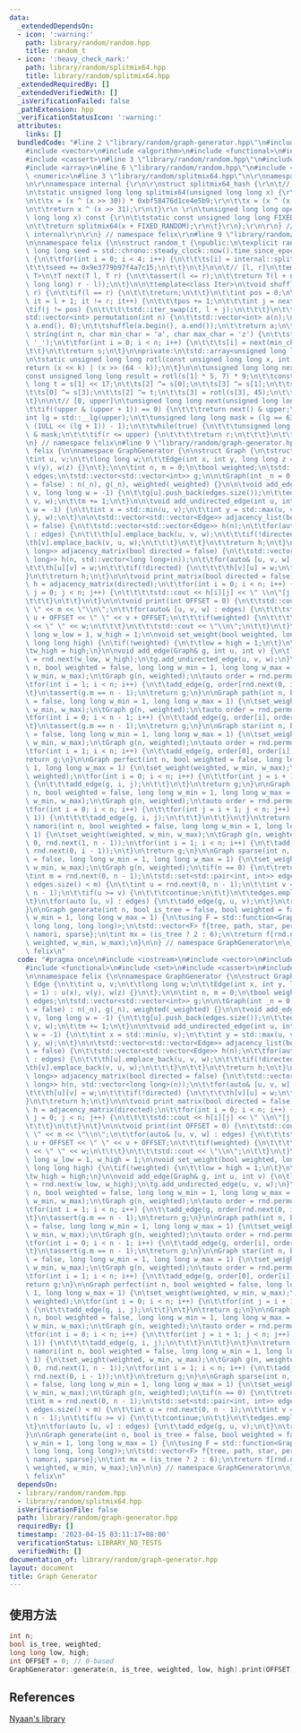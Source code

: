 ```yaml
---
data:
  _extendedDependsOn:
  - icon: ':warning:'
    path: library/random/random.hpp
    title: random_t
  - icon: ':heavy_check_mark:'
    path: library/random/splitmix64.hpp
    title: library/random/splitmix64.hpp
  _extendedRequiredBy: []
  _extendedVerifiedWith: []
  _isVerificationFailed: false
  _pathExtension: hpp
  _verificationStatusIcon: ':warning:'
  attributes:
    links: []
  bundledCode: "#line 2 \"library/random/graph-generator.hpp\"\n#include <iostream>\n\
    #include <vector>\n#include <algorithm>\n#include <functional>\n#include <set>\n\
    #include <cassert>\n#line 3 \"library/random/random.hpp\"\n#include <cstring>\n\
    #include <array>\n#line 6 \"library/random/random.hpp\"\n#include <chrono>\n#include\
    \ <numeric>\n#line 3 \"library/random/splitmix64.hpp\"\n\r\nnamespace felix {\r\
    \n\r\nnamespace internal {\r\n\r\nstruct splitmix64_hash {\r\n\t// http://xoshiro.di.unimi.it/splitmix64.c\r\
    \n\tstatic unsigned long long splitmix64(unsigned long long x) {\r\n\t\tx += 0x9e3779b97f4a7c15;\r\
    \n\t\tx = (x ^ (x >> 30)) * 0xbf58476d1ce4e5b9;\r\n\t\tx = (x ^ (x >> 27)) * 0x94d049bb133111eb;\r\
    \n\t\treturn x ^ (x >> 31);\r\n\t}\r\n \r\n\tunsigned long long operator()(unsigned\
    \ long long x) const {\r\n\t\tstatic const unsigned long long FIXED_RANDOM = std::chrono::steady_clock::now().time_since_epoch().count();\r\
    \n\t\treturn splitmix64(x + FIXED_RANDOM);\r\n\t}\r\n};\r\n\r\n} // namespace\
    \ internal\r\n\r\n} // namespace felix\r\n#line 9 \"library/random/random.hpp\"\
    \n\nnamespace felix {\n\nstruct random_t {\npublic:\n\texplicit random_t(unsigned\
    \ long long seed = std::chrono::steady_clock::now().time_since_epoch().count())\
    \ {\n\t\tfor(int i = 0; i < 4; i++) {\n\t\t\ts[i] = internal::splitmix64_hash::splitmix64(seed);\n\
    \t\t\tseed += 0x9e3779b97f4a7c15;\n\t\t}\n\t}\n\n\t// [l, r]\n\ttemplate<class\
    \ T>\n\tT next(T l, T r) {\n\t\tassert(l <= r);\n\t\treturn T(l + next((unsigned\
    \ long long) r - l));\n\t}\n\n\ttemplate<class Iter>\n\tvoid shuffle(Iter l, Iter\
    \ r) {\n\t\tif(l == r) {\n\t\t\treturn;\n\t\t}\n\t\tint pos = 0;\n\t\tfor(auto\
    \ it = l + 1; it != r; it++) {\n\t\t\tpos += 1;\n\t\t\tint j = next(pos);\n\t\t\
    \tif(j != pos) {\n\t\t\t\tstd::iter_swap(it, l + j);\n\t\t\t}\n\t\t}\n\t}\n\n\t\
    std::vector<int> permutation(int n) {\n\t\tstd::vector<int> a(n);\n\t\tstd::iota(a.begin(),\
    \ a.end(), 0);\n\t\tshuffle(a.begin(), a.end());\n\t\treturn a;\n\t}\n\n\tstd::string\
    \ string(int n, char min_char = 'a', char max_char = 'z') {\n\t\tstd::string s(n,\
    \ '_');\n\t\tfor(int i = 0; i < n; i++) {\n\t\t\ts[i] = next(min_char, max_char);\n\
    \t\t}\n\t\treturn s;\n\t}\n\nprivate:\n\tstd::array<unsigned long long, 4> s;\n\
    \n\tstatic unsigned long long rotl(const unsigned long long x, int k) {\n\t\t\
    return (x << k) | (x >> (64 - k));\n\t}\n\n\tunsigned long long next() {\n\t\t\
    const unsigned long long result = rotl(s[1] * 5, 7) * 9;\n\t\tconst unsigned long\
    \ long t = s[1] << 17;\n\t\ts[2] ^= s[0];\n\t\ts[3] ^= s[1];\n\t\ts[1] ^= s[2];\n\
    \t\ts[0] ^= s[3];\n\t\ts[2] ^= t;\n\t\ts[3] = rotl(s[3], 45);\n\t\treturn result;\n\
    \t}\n\n\t// [0, upper]\n\tunsigned long long next(unsigned long long upper) {\n\
    \t\tif((upper & (upper + 1)) == 0) {\n\t\t\treturn next() & upper;\n\t\t}\n\t\t\
    int lg = std::__lg(upper);\n\t\tunsigned long long mask = (lg == 63 ? ~0ULL :\
    \ (1ULL << (lg + 1)) - 1);\n\t\twhile(true) {\n\t\t\tunsigned long long r = next()\
    \ & mask;\n\t\t\tif(r <= upper) {\n\t\t\t\treturn r;\n\t\t\t}\n\t\t}\n\t}\n} rnd;\n\
    \n} // namespace felix\n#line 9 \"library/random/graph-generator.hpp\"\n\nnamespace\
    \ felix {\n\nnamespace GraphGenerator {\n\nstruct Graph {\n\tstruct Edge {\n\t\
    \tint u, v;\n\t\tlong long w;\n\t\tEdge(int x, int y, long long z = 1) : u(x),\
    \ v(y), w(z) {}\n\t};\n\n\tint n, m = 0;\n\tbool weighted;\n\tstd::vector<Edge>\
    \ edges;\n\tstd::vector<std::vector<int>> g;\n\n\tGraph(int _n = 0, bool _weighted\
    \ = false) : n(_n), g(_n), weighted(_weighted) {}\n\n\tvoid add_edge(int u, int\
    \ v, long long w = -1) {\n\t\tg[u].push_back(edges.size());\n\t\tedges.emplace_back(u,\
    \ v, w);\n\t\tm += 1;\n\t}\n\n\tvoid add_undirected_edge(int u, int v, long long\
    \ w = -1) {\n\t\tint x = std::min(u, v);\n\t\tint y = std::max(u, v);\n\t\tadd_edge(x,\
    \ y, w);\n\t}\n\n\tstd::vector<std::vector<Edge>> adjacency_list(bool directed\
    \ = false) {\n\t\tstd::vector<std::vector<Edge>> h(n);\n\t\tfor(auto& [u, v, w]\
    \ : edges) {\n\t\t\th[u].emplace_back(u, v, w);\n\t\t\tif(!directed) {\n\t\t\t\
    \th[v].emplace_back(v, u, w);\n\t\t\t}\n\t\t}\n\t\treturn h;\n\t}\n\n\tstd::vector<std::vector<long\
    \ long>> adjacency_matrix(bool directed = false) {\n\t\tstd::vector<std::vector<long\
    \ long>> h(n, std::vector<long long>(n));\n\t\tfor(auto& [u, v, w] : edges) {\n\
    \t\t\th[u][v] = w;\n\t\t\tif(!directed) {\n\t\t\t\th[v][u] = w;\n\t\t\t}\n\t\t\
    }\n\t\treturn h;\n\t}\n\n\tvoid print_matrix(bool directed = false) {\n\t\tauto\
    \ h = adjacency_matrix(directed);\n\t\tfor(int i = 0; i < n; i++) {\n\t\t\tfor(int\
    \ j = 0; j < n; j++) {\n\t\t\t\tstd::cout << h[i][j] << \" \\n\"[j == n - 1];\n\
    \t\t\t}\n\t\t}\n\t}\n\n\tvoid print(int OFFSET = 0) {\n\t\tstd::cout << n << \"\
    \ \" << m << \"\\n\";\n\t\tfor(auto& [u, v, w] : edges) {\n\t\t\tstd::cout <<\
    \ u + OFFSET << \" \" << v + OFFSET;\n\t\t\tif(weighted) {\n\t\t\t\tstd::cout\
    \ << \" \" << w;\n\t\t\t}\n\t\t\tstd::cout << \"\\n\";\n\t\t}\n\t}\n};\n\nlong\
    \ long w_low = 1, w_high = 1;\n\nvoid set_weight(bool weighted, long long low,\
    \ long long high) {\n\tif(!weighted) {\n\t\tlow = high = 1;\n\t}\n\tw_low = low;\n\
    \tw_high = high;\n}\n\nvoid add_edge(Graph& g, int u, int v) {\n\tlong long w\
    \ = rnd.next(w_low, w_high);\n\tg.add_undirected_edge(u, v, w);\n}\n\nGraph tree(int\
    \ n, bool weighted = false, long long w_min = 1, long long w_max = 1) {\n\tset_weight(weighted,\
    \ w_min, w_max);\n\tGraph g(n, weighted);\n\tauto order = rnd.permutation(n);\n\
    \tfor(int i = 1; i < n; i++) {\n\t\tadd_edge(g, order[rnd.next(0, i - 1)], order[i]);\n\
    \t}\n\tassert(g.m == n - 1);\n\treturn g;\n}\n\nGraph path(int n, bool weighted\
    \ = false, long long w_min = 1, long long w_max = 1) {\n\tset_weight(weighted,\
    \ w_min, w_max);\n\tGraph g(n, weighted);\n\tauto order = rnd.permutation(n);\n\
    \tfor(int i = 0; i < n - 1; i++) {\n\t\tadd_edge(g, order[i], order[i + 1]);\n\
    \t}\n\tassert(g.m == n - 1);\n\treturn g;\n}\n\nGraph star(int n, bool weighted\
    \ = false, long long w_min = 1, long long w_max = 1) {\n\tset_weight(weighted,\
    \ w_min, w_max);\n\tGraph g(n, weighted);\n\tauto order = rnd.permutation(n);\n\
    \tfor(int i = 1; i < n; i++) {\n\t\tadd_edge(g, order[0], order[i]);\n\t}\n\t\
    return g;\n}\n\nGraph perfect(int n, bool weighted = false, long long w_min =\
    \ 1, long long w_max = 1) {\n\tset_weight(weighted, w_min, w_max);\n\tGraph g(n,\
    \ weighted);\n\tfor(int i = 0; i < n; i++) {\n\t\tfor(int j = i + 1; j < n; j++)\
    \ {\n\t\t\tadd_edge(g, i, j);\n\t\t}\n\t}\n\treturn g;\n}\n\nGraph simple(int\
    \ n, bool weighted = false, long long w_min = 1, long long w_max = 1) {\n\tset_weight(weighted,\
    \ w_min, w_max);\n\tGraph g(n, weighted);\n\tauto order = rnd.permutation(n);\n\
    \tfor(int i = 0; i < n; i++) {\n\t\tfor(int j = i + 1; j < n; j++) {\n\t\t\tif(rnd.next(0,\
    \ 1)) {\n\t\t\t\tadd_edge(g, i, j);\n\t\t\t}\n\t\t}\n\t}\n\treturn g;\n}\n\nGraph\
    \ namori(int n, bool weighted = false, long long w_min = 1, long long w_max =\
    \ 1) {\n\tset_weight(weighted, w_min, w_max);\n\tGraph g(n, weighted);\n\tadd_edge(g,\
    \ 0, rnd.next(1, n - 1));\n\tfor(int i = 1; i < n; i++) {\n\t\tadd_edge(g, i,\
    \ rnd.next(0, i - 1));\n\t}\n\treturn g;\n}\n\nGraph sparse(int n, bool weighted\
    \ = false, long long w_min = 1, long long w_max = 1) {\n\tset_weight(weighted,\
    \ w_min, w_max);\n\tGraph g(n, weighted);\n\tif(n == 0) {\n\t\treturn g;\n\t}\n\
    \tint m = rnd.next(0, n - 1);\n\tstd::set<std::pair<int, int>> edges;\n\twhile((int)\
    \ edges.size() < m) {\n\t\tint u = rnd.next(0, n - 1);\n\t\tint v = rnd.next(0,\
    \ n - 1);\n\t\tif(u >= v) {\n\t\t\tcontinue;\n\t\t}\n\t\tedges.emplace(u, v);\n\
    \t}\n\tfor(auto [u, v] : edges) {\n\t\tadd_edge(g, u, v);\n\t}\n\treturn g;\n\
    }\n\nGraph generate(int n, bool is_tree = false, bool weighted = false, long long\
    \ w_min = 1, long long w_max = 1) {\n\tusing F = std::function<Graph(int, bool,\
    \ long long, long long)>;\n\tstd::vector<F> f{tree, path, star, perfect, simple,\
    \ namori, sparse};\n\tint mx = (is_tree ? 2 : 6);\n\treturn f[rnd.next(0, mx)](n,\
    \ weighted, w_min, w_max);\n}\n\n} // namespace GraphGenerator\n\n} // namespace\
    \ felix\n"
  code: "#pragma once\n#include <iostream>\n#include <vector>\n#include <algorithm>\n\
    #include <functional>\n#include <set>\n#include <cassert>\n#include \"random.hpp\"\
    \n\nnamespace felix {\n\nnamespace GraphGenerator {\n\nstruct Graph {\n\tstruct\
    \ Edge {\n\t\tint u, v;\n\t\tlong long w;\n\t\tEdge(int x, int y, long long z\
    \ = 1) : u(x), v(y), w(z) {}\n\t};\n\n\tint n, m = 0;\n\tbool weighted;\n\tstd::vector<Edge>\
    \ edges;\n\tstd::vector<std::vector<int>> g;\n\n\tGraph(int _n = 0, bool _weighted\
    \ = false) : n(_n), g(_n), weighted(_weighted) {}\n\n\tvoid add_edge(int u, int\
    \ v, long long w = -1) {\n\t\tg[u].push_back(edges.size());\n\t\tedges.emplace_back(u,\
    \ v, w);\n\t\tm += 1;\n\t}\n\n\tvoid add_undirected_edge(int u, int v, long long\
    \ w = -1) {\n\t\tint x = std::min(u, v);\n\t\tint y = std::max(u, v);\n\t\tadd_edge(x,\
    \ y, w);\n\t}\n\n\tstd::vector<std::vector<Edge>> adjacency_list(bool directed\
    \ = false) {\n\t\tstd::vector<std::vector<Edge>> h(n);\n\t\tfor(auto& [u, v, w]\
    \ : edges) {\n\t\t\th[u].emplace_back(u, v, w);\n\t\t\tif(!directed) {\n\t\t\t\
    \th[v].emplace_back(v, u, w);\n\t\t\t}\n\t\t}\n\t\treturn h;\n\t}\n\n\tstd::vector<std::vector<long\
    \ long>> adjacency_matrix(bool directed = false) {\n\t\tstd::vector<std::vector<long\
    \ long>> h(n, std::vector<long long>(n));\n\t\tfor(auto& [u, v, w] : edges) {\n\
    \t\t\th[u][v] = w;\n\t\t\tif(!directed) {\n\t\t\t\th[v][u] = w;\n\t\t\t}\n\t\t\
    }\n\t\treturn h;\n\t}\n\n\tvoid print_matrix(bool directed = false) {\n\t\tauto\
    \ h = adjacency_matrix(directed);\n\t\tfor(int i = 0; i < n; i++) {\n\t\t\tfor(int\
    \ j = 0; j < n; j++) {\n\t\t\t\tstd::cout << h[i][j] << \" \\n\"[j == n - 1];\n\
    \t\t\t}\n\t\t}\n\t}\n\n\tvoid print(int OFFSET = 0) {\n\t\tstd::cout << n << \"\
    \ \" << m << \"\\n\";\n\t\tfor(auto& [u, v, w] : edges) {\n\t\t\tstd::cout <<\
    \ u + OFFSET << \" \" << v + OFFSET;\n\t\t\tif(weighted) {\n\t\t\t\tstd::cout\
    \ << \" \" << w;\n\t\t\t}\n\t\t\tstd::cout << \"\\n\";\n\t\t}\n\t}\n};\n\nlong\
    \ long w_low = 1, w_high = 1;\n\nvoid set_weight(bool weighted, long long low,\
    \ long long high) {\n\tif(!weighted) {\n\t\tlow = high = 1;\n\t}\n\tw_low = low;\n\
    \tw_high = high;\n}\n\nvoid add_edge(Graph& g, int u, int v) {\n\tlong long w\
    \ = rnd.next(w_low, w_high);\n\tg.add_undirected_edge(u, v, w);\n}\n\nGraph tree(int\
    \ n, bool weighted = false, long long w_min = 1, long long w_max = 1) {\n\tset_weight(weighted,\
    \ w_min, w_max);\n\tGraph g(n, weighted);\n\tauto order = rnd.permutation(n);\n\
    \tfor(int i = 1; i < n; i++) {\n\t\tadd_edge(g, order[rnd.next(0, i - 1)], order[i]);\n\
    \t}\n\tassert(g.m == n - 1);\n\treturn g;\n}\n\nGraph path(int n, bool weighted\
    \ = false, long long w_min = 1, long long w_max = 1) {\n\tset_weight(weighted,\
    \ w_min, w_max);\n\tGraph g(n, weighted);\n\tauto order = rnd.permutation(n);\n\
    \tfor(int i = 0; i < n - 1; i++) {\n\t\tadd_edge(g, order[i], order[i + 1]);\n\
    \t}\n\tassert(g.m == n - 1);\n\treturn g;\n}\n\nGraph star(int n, bool weighted\
    \ = false, long long w_min = 1, long long w_max = 1) {\n\tset_weight(weighted,\
    \ w_min, w_max);\n\tGraph g(n, weighted);\n\tauto order = rnd.permutation(n);\n\
    \tfor(int i = 1; i < n; i++) {\n\t\tadd_edge(g, order[0], order[i]);\n\t}\n\t\
    return g;\n}\n\nGraph perfect(int n, bool weighted = false, long long w_min =\
    \ 1, long long w_max = 1) {\n\tset_weight(weighted, w_min, w_max);\n\tGraph g(n,\
    \ weighted);\n\tfor(int i = 0; i < n; i++) {\n\t\tfor(int j = i + 1; j < n; j++)\
    \ {\n\t\t\tadd_edge(g, i, j);\n\t\t}\n\t}\n\treturn g;\n}\n\nGraph simple(int\
    \ n, bool weighted = false, long long w_min = 1, long long w_max = 1) {\n\tset_weight(weighted,\
    \ w_min, w_max);\n\tGraph g(n, weighted);\n\tauto order = rnd.permutation(n);\n\
    \tfor(int i = 0; i < n; i++) {\n\t\tfor(int j = i + 1; j < n; j++) {\n\t\t\tif(rnd.next(0,\
    \ 1)) {\n\t\t\t\tadd_edge(g, i, j);\n\t\t\t}\n\t\t}\n\t}\n\treturn g;\n}\n\nGraph\
    \ namori(int n, bool weighted = false, long long w_min = 1, long long w_max =\
    \ 1) {\n\tset_weight(weighted, w_min, w_max);\n\tGraph g(n, weighted);\n\tadd_edge(g,\
    \ 0, rnd.next(1, n - 1));\n\tfor(int i = 1; i < n; i++) {\n\t\tadd_edge(g, i,\
    \ rnd.next(0, i - 1));\n\t}\n\treturn g;\n}\n\nGraph sparse(int n, bool weighted\
    \ = false, long long w_min = 1, long long w_max = 1) {\n\tset_weight(weighted,\
    \ w_min, w_max);\n\tGraph g(n, weighted);\n\tif(n == 0) {\n\t\treturn g;\n\t}\n\
    \tint m = rnd.next(0, n - 1);\n\tstd::set<std::pair<int, int>> edges;\n\twhile((int)\
    \ edges.size() < m) {\n\t\tint u = rnd.next(0, n - 1);\n\t\tint v = rnd.next(0,\
    \ n - 1);\n\t\tif(u >= v) {\n\t\t\tcontinue;\n\t\t}\n\t\tedges.emplace(u, v);\n\
    \t}\n\tfor(auto [u, v] : edges) {\n\t\tadd_edge(g, u, v);\n\t}\n\treturn g;\n\
    }\n\nGraph generate(int n, bool is_tree = false, bool weighted = false, long long\
    \ w_min = 1, long long w_max = 1) {\n\tusing F = std::function<Graph(int, bool,\
    \ long long, long long)>;\n\tstd::vector<F> f{tree, path, star, perfect, simple,\
    \ namori, sparse};\n\tint mx = (is_tree ? 2 : 6);\n\treturn f[rnd.next(0, mx)](n,\
    \ weighted, w_min, w_max);\n}\n\n} // namespace GraphGenerator\n\n} // namespace\
    \ felix\n"
  dependsOn:
  - library/random/random.hpp
  - library/random/splitmix64.hpp
  isVerificationFile: false
  path: library/random/graph-generator.hpp
  requiredBy: []
  timestamp: '2023-04-15 03:11:17+08:00'
  verificationStatus: LIBRARY_NO_TESTS
  verifiedWith: []
documentation_of: library/random/graph-generator.hpp
layout: document
title: Graph Generator
---
```


## 使用方法
```cpp
int n;
bool is_tree, weighted;
long long low, high;
int OFFSET = 0; // 0-based
GraphGenerator::generate(n, is_tree, weighted, low, high).print(OFFSET);
```

## References
[Nyaan's library](https://nyaannyaan.github.io/library/random_graph/gen.hpp)
